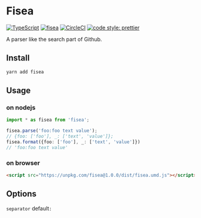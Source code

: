 # Fisea

[![TypeScript](https://badges.frapsoft.com/typescript/code/typescript.svg?v=101)](https://github.com/ellerbrock/typescript-badges/)
[![fisea](https://img.shields.io/npm/v/fisea.svg)](https://www.npmjs.com/package/fisea)
[![CircleCI](https://circleci.com/gh/nju33/fisea.svg?style=svg)](https://circleci.com/gh/nju33/fisea)
[![code style: prettier](https://img.shields.io/badge/code_style-prettier-ff69b4.svg?style=flat-square)](https://github.com/prettier/prettier)

A parser like the search part of Github.

## Install

```sh
yarn add fisea
```

## Usage

### on nodejs

```ts
import * as fisea from 'fisea';

fisea.parse('foo:foo text value');
// {foo: ['foo'], _: ['text', 'value']};
fisea.format({foo: ['foo'], _: ['text', 'value']})
// 'foo:foo text value'
```

### on browser

```html
<script src="https://unpkg.com/fisea@1.0.0/dist/fisea.umd.js"></script>
```

## Options

`separator` default`:`